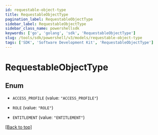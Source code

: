 ```yaml
---
id: requestable-object-type
title: RequestableObjectType
pagination_label: RequestableObjectType
sidebar_label: RequestableObjectType
sidebar_class_name: powershellsdk
keywords: ['go', 'golang', 'sdk', 'RequestableObjectType'] 
slug: /tools/sdk/powershell/v3/models/requestable-object-type
tags: ['SDK', 'Software Development Kit', 'RequestableObjectType']
---
```



# RequestableObjectType

## Enum


* `ACCESS_PROFILE` (value: `"ACCESS_PROFILE"`)

* `ROLE` (value: `"ROLE"`)

* `ENTITLEMENT` (value: `"ENTITLEMENT"`)


[[Back to top]](#) 

